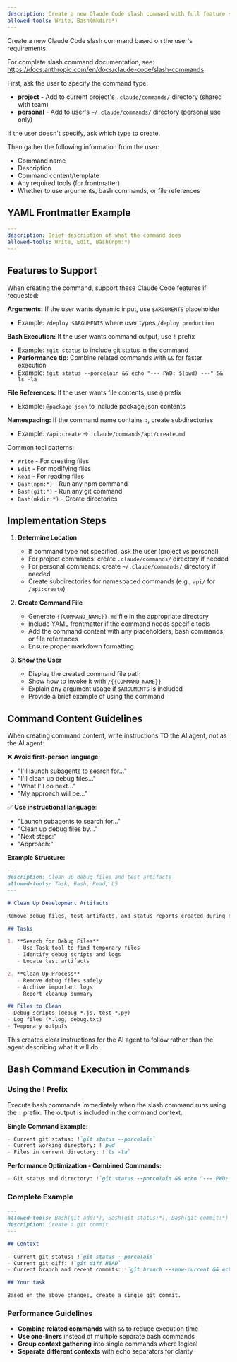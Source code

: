 ```yaml
---
description: Create a new Claude Code slash command with full feature support
allowed-tools: Write, Bash(mkdir:*)
---
```


Create a new Claude Code slash command based on the user's requirements.

For complete slash command documentation, see: https://docs.anthropic.com/en/docs/claude-code/slash-commands

First, ask the user to specify the command type:
- **project** - Add to current project's `.claude/commands/` directory (shared with team)
- **personal** - Add to user's `~/.claude/commands/` directory (personal use only)

If the user doesn't specify, ask which type to create.

Then gather the following information from the user:
- Command name
- Description
- Command content/template
- Any required tools (for frontmatter)
- Whether to use arguments, bash commands, or file references

## YAML Frontmatter Example

```yaml
---
description: Brief description of what the command does
allowed-tools: Write, Edit, Bash(npm:*)
---
```

## Features to Support

When creating the command, support these Claude Code features if requested:

**Arguments:** If the user wants dynamic input, use `$ARGUMENTS` placeholder
- Example: `/deploy $ARGUMENTS` where user types `/deploy production`

**Bash Execution:** If the user wants command output, use `!` prefix
- Example: `!git status` to include git status in the command
- **Performance tip**: Combine related commands with `&&` for faster execution
- Example: `!git status --porcelain && echo "--- PWD: $(pwd) ---" && ls -la`

**File References:** If the user wants file contents, use `@` prefix
- Example: `@package.json` to include package.json contents

**Namespacing:** If the command name contains `:`, create subdirectories
- Example: `/api:create` → `.claude/commands/api/create.md`

Common tool patterns:
- `Write` - For creating files
- `Edit` - For modifying files
- `Read` - For reading files
- `Bash(npm:*)` - Run any npm command
- `Bash(git:*)` - Run any git command
- `Bash(mkdir:*)` - Create directories

## Implementation Steps

1. **Determine Location**
   - If command type not specified, ask the user (project vs personal)
   - For project commands: create `.claude/commands/` directory if needed
   - For personal commands: create `~/.claude/commands/` directory if needed
   - Create subdirectories for namespaced commands (e.g., `api/` for `/api:create`)

2. **Create Command File**
   - Generate `{{COMMAND_NAME}}.md` file in the appropriate directory
   - Include YAML frontmatter if the command needs specific tools
   - Add the command content with any placeholders, bash commands, or file references
   - Ensure proper markdown formatting

3. **Show the User**
   - Display the created command file path
   - Show how to invoke it with `/{{COMMAND_NAME}}`
   - Explain any argument usage if `$ARGUMENTS` is included
   - Provide a brief example of using the command

## Command Content Guidelines

When creating command content, write instructions TO the AI agent, not as the AI agent:

❌ **Avoid first-person language**:
- "I'll launch subagents to search for..."
- "I'll clean up debug files..."
- "What I'll do next..."
- "My approach will be..."

✅ **Use instructional language**:
- "Launch subagents to search for..."
- "Clean up debug files by..."
- "Next steps:"
- "Approach:"

**Example Structure:**
```markdown
---
description: Clean up debug files and test artifacts
allowed-tools: Task, Bash, Read, LS
---

# Clean Up Development Artifacts

Remove debug files, test artifacts, and status reports created during development.

## Tasks

1. **Search for Debug Files**
   - Use Task tool to find temporary files
   - Identify debug scripts and logs
   - Locate test artifacts

2. **Clean Up Process**
   - Remove debug files safely
   - Archive important logs
   - Report cleanup summary

## Files to Clean
- Debug scripts (debug-*.js, test-*.py)
- Log files (*.log, debug.txt)
- Temporary outputs
```

This creates clear instructions for the AI agent to follow rather than the agent describing what it will do.

## Bash Command Execution in Commands

### Using the ! Prefix
Execute bash commands immediately when the slash command runs using the `!` prefix. The output is included in the command context.

**Single Command Example:**
```markdown
- Current git status: !`git status --porcelain`
- Current working directory: !`pwd`
- Files in current directory: !`ls -la`
```

**Performance Optimization - Combined Commands:**
```markdown
- Git status and directory: !`git status --porcelain && echo "--- PWD: $(pwd) ---" && ls -la`
```

### Complete Example
```markdown
---
allowed-tools: Bash(git add:*), Bash(git status:*), Bash(git commit:*)
description: Create a git commit
---

## Context

- Current git status: !`git status --porcelain`
- Current git diff: !`git diff HEAD`
- Current branch and recent commits: !`git branch --show-current && echo "--- Recent commits ---" && git log --oneline -10`

## Your task

Based on the above changes, create a single git commit.
```

### Performance Guidelines
- **Combine related commands** with `&&` to reduce execution time
- **Use one-liners** instead of multiple separate bash commands
- **Group context gathering** into single commands where logical
- **Separate different contexts** with echo separators for clarity